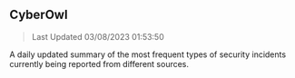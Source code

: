 ## CyberOwl 
> Last Updated 03/08/2023 01:53:50 


A daily updated summary of the most frequent types of security incidents currently being reported from different sources.


